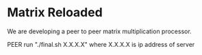 # Matrix Reloaded
We are developing a peer to peer matrix multiplication processor.

PEER
run "./final.sh X.X.X.X" where X.X.X.X is ip address of server